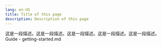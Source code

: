 ```yaml
---
lang: en-US
title: Title of this page
description: Description of this page
---
```


这是一段描述。这是一段描述。这是一段描述。这是一段描述。这是一段描述。
Guide - getting-started.md
